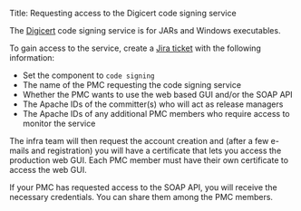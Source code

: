 Title: Requesting access to the Digicert code signing service

The <a href="https://www.digicert.com/" target="_blank">Digicert</a> code signing service is for JARs and Windows executables.

To gain access to the service, create a <a href="https://issues.apache.org/jira/browse/INFRA" target="_blank"> Jira ticket</a> with the following information:

  - Set the component to `code signing`
  - The name of the PMC requesting the code signing service
  - Whether the PMC wants to use the web based GUI and/or the SOAP API
  - The Apache IDs of the committer(s) who will act as release managers
  - The Apache IDs of any additional PMC members who require access to monitor the service

The infra team will then request the account creation and (after a few e-mails and registration) you will have a certificate that lets you access the production web GUI. Each PMC member must have their own certificate to access the web GUI.

If your PMC has requested access to the SOAP API, you will receive the necessary credentials. You can share them among the PMC members.

